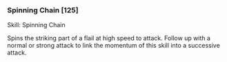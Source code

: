 ### Spinning Chain [125]

Skill: Spinning Chain

Spins the striking part of a flail at high speed to attack. Follow up with a normal or strong attack to link the momentum of this skill into a successive attack.